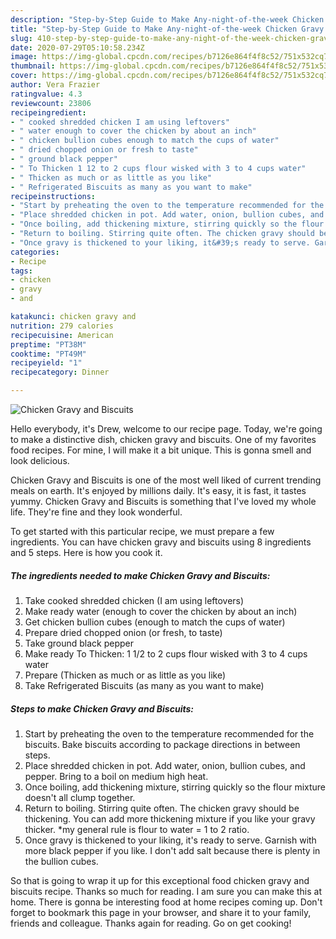 ```yaml
---
description: "Step-by-Step Guide to Make Any-night-of-the-week Chicken Gravy and Biscuits"
title: "Step-by-Step Guide to Make Any-night-of-the-week Chicken Gravy and Biscuits"
slug: 410-step-by-step-guide-to-make-any-night-of-the-week-chicken-gravy-and-biscuits
date: 2020-07-29T05:10:58.234Z
image: https://img-global.cpcdn.com/recipes/b7126e864f4f8c52/751x532cq70/chicken-gravy-and-biscuits-recipe-main-photo.jpg
thumbnail: https://img-global.cpcdn.com/recipes/b7126e864f4f8c52/751x532cq70/chicken-gravy-and-biscuits-recipe-main-photo.jpg
cover: https://img-global.cpcdn.com/recipes/b7126e864f4f8c52/751x532cq70/chicken-gravy-and-biscuits-recipe-main-photo.jpg
author: Vera Frazier
ratingvalue: 4.3
reviewcount: 23806
recipeingredient:
- " cooked shredded chicken I am using leftovers"
- " water enough to cover the chicken by about an inch"
- " chicken bullion cubes enough to match the cups of water"
- " dried chopped onion or fresh to taste"
- " ground black pepper"
- " To Thicken 1 12 to 2 cups flour wisked with 3 to 4 cups water"
- " Thicken as much or as little as you like"
- " Refrigerated Biscuits as many as you want to make"
recipeinstructions:
- "Start by preheating the oven to the temperature recommended for the biscuits. Bake biscuits according to package directions in between steps."
- "Place shredded chicken in pot. Add water, onion, bullion cubes, and pepper. Bring to a boil on medium high heat."
- "Once boiling, add thickening mixture, stirring quickly so the flour mixture doesn&#39;t all clump together."
- "Return to boiling. Stirring quite often. The chicken gravy should be thickening. You can add more thickening mixture if you like your gravy thicker. *my general rule is flour to water = 1 to 2 ratio."
- "Once gravy is thickened to your liking, it&#39;s ready to serve. Garnish with more black pepper if you like. I don&#39;t add salt because there is plenty in the bullion cubes."
categories:
- Recipe
tags:
- chicken
- gravy
- and

katakunci: chicken gravy and 
nutrition: 279 calories
recipecuisine: American
preptime: "PT38M"
cooktime: "PT49M"
recipeyield: "1"
recipecategory: Dinner

---
```



![Chicken Gravy and Biscuits](https://img-global.cpcdn.com/recipes/b7126e864f4f8c52/751x532cq70/chicken-gravy-and-biscuits-recipe-main-photo.jpg)

Hello everybody, it's Drew, welcome to our recipe page. Today, we're going to make a distinctive dish, chicken gravy and biscuits. One of my favorites food recipes. For mine, I will make it a bit unique. This is gonna smell and look delicious.

Chicken Gravy and Biscuits is one of the most well liked of current trending meals on earth. It's enjoyed by millions daily. It's easy, it is fast, it tastes yummy. Chicken Gravy and Biscuits is something that I've loved my whole life. They're fine and they look wonderful.




To get started with this particular recipe, we must prepare a few ingredients. You can have chicken gravy and biscuits using 8 ingredients and 5 steps. Here is how you cook it.

<!--inarticleads1-->

##### The ingredients needed to make Chicken Gravy and Biscuits:

1. Take  cooked shredded chicken (I am using leftovers)
1. Make ready  water (enough to cover the chicken by about an inch)
1. Get  chicken bullion cubes (enough to match the cups of water)
1. Prepare  dried chopped onion (or fresh, to taste)
1. Take  ground black pepper
1. Make ready  To Thicken: 1 1/2 to 2 cups flour wisked with 3 to 4 cups water
1. Prepare  (Thicken as much or as little as you like)
1. Take  Refrigerated Biscuits (as many as you want to make)




<!--inarticleads2-->

##### Steps to make Chicken Gravy and Biscuits:

1. Start by preheating the oven to the temperature recommended for the biscuits. Bake biscuits according to package directions in between steps.
1. Place shredded chicken in pot. Add water, onion, bullion cubes, and pepper. Bring to a boil on medium high heat.
1. Once boiling, add thickening mixture, stirring quickly so the flour mixture doesn&#39;t all clump together.
1. Return to boiling. Stirring quite often. The chicken gravy should be thickening. You can add more thickening mixture if you like your gravy thicker. *my general rule is flour to water = 1 to 2 ratio.
1. Once gravy is thickened to your liking, it&#39;s ready to serve. Garnish with more black pepper if you like. I don&#39;t add salt because there is plenty in the bullion cubes.




So that is going to wrap it up for this exceptional food chicken gravy and biscuits recipe. Thanks so much for reading. I am sure you can make this at home. There is gonna be interesting food at home recipes coming up. Don't forget to bookmark this page in your browser, and share it to your family, friends and colleague. Thanks again for reading. Go on get cooking!
